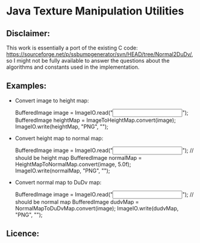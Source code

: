 # Java Texture Manipulation Utilities

## Disclaimer: 
This work is essentially a port of the existing C code: https://sourceforge.net/p/ssbumpgenerator/svn/HEAD/tree/Normal2DuDv/, so I might not be fully available to answer the questions about the algorithms and constants used in the implementation.

## Examples:

- Convert image to height map:

	BufferedImage image = ImageIO.read("<input image path>");
	BufferedImage heightMap = ImageToHeightMap.convert(image);
	ImageIO.write(heightMap, "PNG", "<output image path>");
	
- Convert height map to normal map:

	BufferedImage image = ImageIO.read("<input image path>"); // should be height map
	BufferedImage normalMap = HeightMapToNormalMap.convert(image, 5.0f);
	ImageIO.write(normalMap, "PNG", "<output image path>");
	
- Convert normal map to DuDv map:

	BufferedImage image = ImageIO.read("<input image path>"); // should be normal map
	BufferedImage dudvMap = NormalMapToDuDvMap.convert(image);
	ImageIO.write(dudvMap, "PNG", "<output image path>");
	
## Licence:
